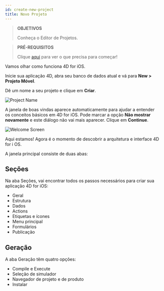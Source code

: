 ```yaml
---
id: create-new-project
title: Novo Projeto
---
```


> **OBJETIVOS**
> 
> Conheça o Editor de Projetos.

> **PRÉ-REQUISITOS**
> 
> Clique [aqui](prerequisites.html) para ver o que precisa para começar!

Vamos olhar como funciona 4D for iOS.

Inicie sua aplicação 4D, abra seu banco de dados atual e vá para **New >  Projeto Móvel**.

Dê um nome a seu projeto e clique em **Criar**.

![Project Name](assets/en/project-editor/Project-creation-4D-for-iOS.png)

A janela de boas vindas aparece automaticamente para ajudar a entender os conceitos básicos em 4D for iOS. Pode marcar a opção **Não mostrar novamente** e este diálogo não vai mais aparecer. Clique em **Continue**.

![Welcome Screen](assets/en/project-editor/Welcome-Screen-4D-for-iOS.png)

Aqui estamos! Agora é o momento de descobrir a arquitetura e interface 4D for i OS.

A janela principal consiste de duas abas:

## Seções

Na aba Seções, vai encontrar todos os passos necessários para criar sua aplicação 4D for iOS:

* Geral
* Estrutura
* Dados
* Actions
* Etiquetas e ícones
* Menu principal
* Formulários
* Publicação

## Geração

A aba Geração têm quatro opções:

* Compile e Execute
* Seleção de simulador
* Navegador de projeto e de produto
* Instalar 
